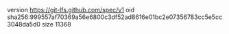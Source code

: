 version https://git-lfs.github.com/spec/v1
oid sha256:999557af70369a56e6800c3df52ad8616e01bc2e07356783cc5e5cc3048da5d0
size 11368

